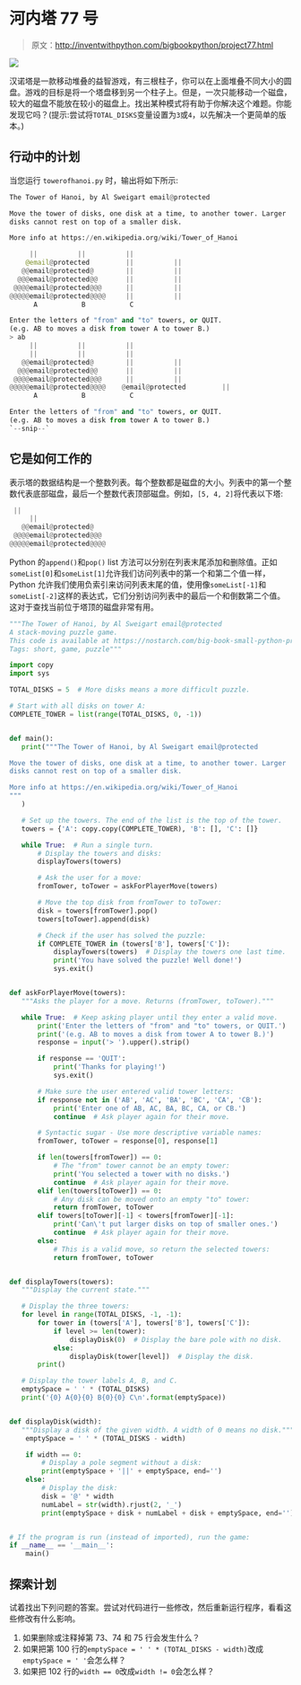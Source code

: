 # 河内塔 77 号

> 原文：<http://inventwithpython.com/bigbookpython/project77.html>

![](img/9d995d63aaead72cad01120081eb8f75.png)

汉诺塔是一款移动堆叠的益智游戏，有三根柱子，你可以在上面堆叠不同大小的圆盘。游戏的目标是将一个塔盘移到另一个柱子上。但是，一次只能移动一个磁盘，较大的磁盘不能放在较小的磁盘上。找出某种模式将有助于你解决这个难题。你能发现它吗？(提示:尝试将`TOTAL_DISKS`变量设置为`3`或`4`，以先解决一个更简单的版本。)

## 行动中的计划

当您运行 `towerofhanoi.py` 时，输出将如下所示:

```py
The Tower of Hanoi, by Al Sweigart email@protected

Move the tower of disks, one disk at a time, to another tower. Larger
disks cannot rest on top of a smaller disk.

More info at https://en.wikipedia.org/wiki/Tower_of_Hanoi

     ||          ||          ||
    @email@protected         ||          ||
   @@email@protected@        ||          ||
  @@@email@protected@@       ||          ||
 @@@@email@protected@@@      ||          ||
@@@@@email@protected@@@@     ||          ||
      A           B           C

Enter the letters of "from" and "to" towers, or QUIT.
(e.g. AB to moves a disk from tower A to tower B.)
> ab
     ||          ||          ||
     ||          ||          ||
   @@email@protected@        ||          ||
  @@@email@protected@@       ||          ||
 @@@@email@protected@@@      ||          ||
@@@@@email@protected@@@@    @email@protected         ||
      A           B           C

Enter the letters of "from" and "to" towers, or QUIT.
(e.g. AB to moves a disk from tower A to tower B.)
`--snip--`
```

## 它是如何工作的

表示塔的数据结构是一个整数列表。每个整数都是磁盘的大小。列表中的第一个整数代表底部磁盘，最后一个整数代表顶部磁盘。例如，`[5, 4, 2]`将代表以下塔:

```py
 ||
     ||
   @@email@protected@
 @@@@email@protected@@@
@@@@@email@protected@@@@
```

Python 的`append()`和`pop()` list 方法可以分别在列表末尾添加和删除值。正如`someList[0]`和`someList[1]`允许我们访问列表中的第一个和第二个值一样，Python 允许我们使用负索引来访问列表末尾的值，使用像`someList[-1]`和`someList[-2]`这样的表达式，它们分别访问列表中的最后一个和倒数第二个值。这对于查找当前位于塔顶的磁盘非常有用。

```py
"""The Tower of Hanoi, by Al Sweigart email@protected
A stack-moving puzzle game.
This code is available at https://nostarch.com/big-book-small-python-programming
Tags: short, game, puzzle"""

import copy
import sys

TOTAL_DISKS = 5  # More disks means a more difficult puzzle.

# Start with all disks on tower A:
COMPLETE_TOWER = list(range(TOTAL_DISKS, 0, -1))


def main():
   print("""The Tower of Hanoi, by Al Sweigart email@protected

Move the tower of disks, one disk at a time, to another tower. Larger
disks cannot rest on top of a smaller disk.

More info at https://en.wikipedia.org/wiki/Tower_of_Hanoi
"""
   )

   # Set up the towers. The end of the list is the top of the tower.
   towers = {'A': copy.copy(COMPLETE_TOWER), 'B': [], 'C': []}

   while True:  # Run a single turn.
       # Display the towers and disks:
       displayTowers(towers)

       # Ask the user for a move:
       fromTower, toTower = askForPlayerMove(towers)

       # Move the top disk from fromTower to toTower:
       disk = towers[fromTower].pop()
       towers[toTower].append(disk)

       # Check if the user has solved the puzzle:
       if COMPLETE_TOWER in (towers['B'], towers['C']):
           displayTowers(towers)  # Display the towers one last time.
           print('You have solved the puzzle! Well done!')
           sys.exit()


def askForPlayerMove(towers):
   """Asks the player for a move. Returns (fromTower, toTower)."""

   while True:  # Keep asking player until they enter a valid move.
       print('Enter the letters of "from" and "to" towers, or QUIT.')
       print('(e.g. AB to moves a disk from tower A to tower B.)')
       response = input('> ').upper().strip()

       if response == 'QUIT':
           print('Thanks for playing!')
           sys.exit()

       # Make sure the user entered valid tower letters:
       if response not in ('AB', 'AC', 'BA', 'BC', 'CA', 'CB'):
           print('Enter one of AB, AC, BA, BC, CA, or CB.')
           continue  # Ask player again for their move.

       # Syntactic sugar - Use more descriptive variable names:
       fromTower, toTower = response[0], response[1]

       if len(towers[fromTower]) == 0:
           # The "from" tower cannot be an empty tower:
           print('You selected a tower with no disks.')
           continue  # Ask player again for their move.
       elif len(towers[toTower]) == 0:
           # Any disk can be moved onto an empty "to" tower:
           return fromTower, toTower
       elif towers[toTower][-1] < towers[fromTower][-1]:
           print('Can\'t put larger disks on top of smaller ones.')
           continue  # Ask player again for their move.
       else:
           # This is a valid move, so return the selected towers:
           return fromTower, toTower


def displayTowers(towers):
   """Display the current state."""

   # Display the three towers:
   for level in range(TOTAL_DISKS, -1, -1):
       for tower in (towers['A'], towers['B'], towers['C']):
           if level >= len(tower):
               displayDisk(0)  # Display the bare pole with no disk.
           else:
               displayDisk(tower[level])  # Display the disk.
       print()

   # Display the tower labels A, B, and C.
   emptySpace = ' ' * (TOTAL_DISKS)
   print('{0} A{0}{0} B{0}{0} C\n'.format(emptySpace))


def displayDisk(width):
   """Display a disk of the given width. A width of 0 means no disk."""
    emptySpace = ' ' * (TOTAL_DISKS - width)

    if width == 0:
        # Display a pole segment without a disk:
        print(emptySpace + '||' + emptySpace, end='')
    else:
        # Display the disk:
        disk = '@' * width
        numLabel = str(width).rjust(2, '_')
        print(emptySpace + disk + numLabel + disk + emptySpace, end='')


# If the program is run (instead of imported), run the game:
if __name__ == '__main__':
    main() 
```

## 探索计划

试着找出下列问题的答案。尝试对代码进行一些修改，然后重新运行程序，看看这些修改有什么影响。

1.  如果删除或注释掉第 73、74 和 75 行会发生什么？
2.  如果把第 100 行的`emptySpace = ' ' * (TOTAL_DISKS - width)`改成`emptySpace = ' '`会怎么样？
3.  如果把 102 行的`width == 0`改成`width != 0`会怎么样？